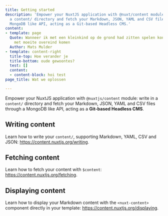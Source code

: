 ```yaml
---
title: Getting started
description: 'Empower your NuxtJS application with @nuxt/content module: write in
  a content/ directory and fetch your Markdown, JSON, YAML and CSV files through a
  MongoDB like API, acting as a Git-based Headless CMS.'
content:
- template: page
  Quote: Wanneer ik met een kleinkind op de grond had zitten spelen kon ik slechts
    met moeite overeind komen
  Author: Mats Mulder
- template: content-right
  title-top: Hoe verander je
  title-bottom: oude gewoontes?
  test: []
  content:
  - content-block: hoi test
page_title: Wat we oplossen

---
```

Empower your NuxtJS application with `@nuxtjs/content` module: write in a `content/` directory and fetch your Markdown, JSON, YAML and CSV files through a MongoDB like API, acting as a **Git-based Headless CMS**.

## Writing content

Learn how to write your `content/`, supporting Markdown, YAML, CSV and JSON: https://content.nuxtjs.org/writing.

## Fetching content

Learn how to fetch your content with `$content`: https://content.nuxtjs.org/fetching.

## Displaying content

Learn how to display your Markdown content with the `<nuxt-content>` component directly in your template: https://content.nuxtjs.org/displaying.
